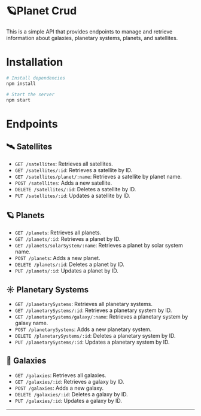 # 🪐Planet Crud

This is a simple API that provides endpoints to manage and retrieve information about galaxies, planetary systems, planets, and satellites.

# Installation

```bash
# Install dependencies
npm install

# Start the server
npm start
```

# Endpoints

## 🛰️ Satellites

- `GET /satellites`: Retrieves all satellites.
- `GET /satellites/:id`: Retrieves a satellite by ID.
- `GET /satellites/planet/:name`: Retrieves a satellite by planet name.
- `POST /satellites`: Adds a new satellite.
- `DELETE /satellites/:id`: Deletes a satellite by ID.
- `PUT /satellites/:id`: Updates a satellite by ID.

## 🪐 Planets

- `GET /planets`: Retrieves all planets.
- `GET /planets/:id`: Retrieves a planet by ID.
- `GET /planets/solarSystem/:name`: Retrieves a planet by solar system name.
- `POST /planets`: Adds a new planet.
- `DELETE /planets/:id`: Deletes a planet by ID.
- `PUT /planets/:id`: Updates a planet by ID.

## ☀️ Planetary Systems

- `GET /planetarySystems`: Retrieves all planetary systems.
- `GET /planetarySystems/:id`: Retrieves a planetary system by ID.
- `GET /planetarySystems/galaxy/:name`: Retrieves a planetary system by galaxy name.
- `POST /planetarySystems`: Adds a new planetary system.
- `DELETE /planetarySystems/:id`: Deletes a planetary system by ID.
- `PUT /planetarySystems/:id`: Updates a planetary system by ID.

## 🌌 Galaxies

- `GET /galaxies`: Retrieves all galaxies.
- `GET /galaxies/:id`: Retrieves a galaxy by ID.
- `POST /galaxies`: Adds a new galaxy.
- `DELETE /galaxies/:id`: Deletes a galaxy by ID.
- `PUT /galaxies/:id`: Updates a galaxy by ID.

---
